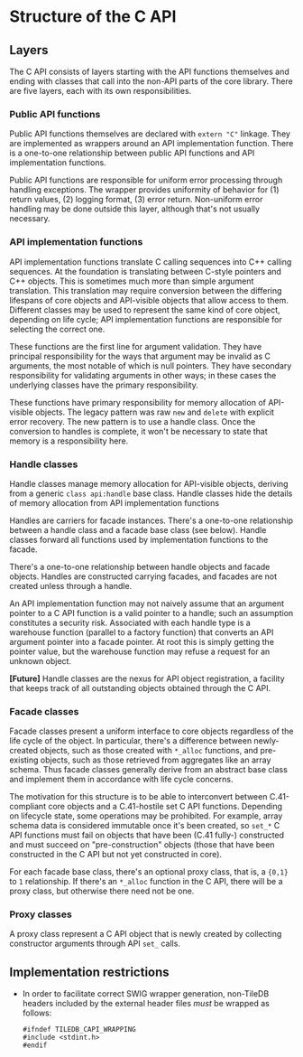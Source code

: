 # Structure of the C API

## Layers

The C API consists of layers starting with the API functions themselves and ending with classes that call into the non-API parts of the core library. There are five layers, each with its own responsibilities.

### Public API functions

Public API functions themselves are declared with `extern "C"` linkage. They are implemented as wrappers around an API implementation function. There is a one-to-one relationship between public API functions and API implementation functions.

Public API functions are responsible for uniform error processing through handling exceptions. The wrapper provides uniformity of behavior for (1) return values, (2) logging format, (3) error return. Non-uniform error handling may be done outside this layer, although that's not usually necessary.

### API implementation functions

API implementation functions translate C calling sequences into C++ calling sequences. At the foundation is translating between C-style pointers and C++ objects. This is sometimes much more than simple argument translation. This translation may require conversion between the differing lifespans of core objects and API-visible objects that allow access to them. Different classes may be used to represent the same kind of core object, depending on life cycle; API implementation functions are responsible for selecting the correct one.

These functions are the first line for argument validation. They have principal responsibility for the ways that argument may be invalid as C arguments, the most notable of which is null pointers. They have secondary responsibility for validating arguments in other ways; in these cases the underlying classes have the primary responsibility.

These functions have primary responsibility for memory allocation of API-visible objects. The legacy pattern was raw `new` and `delete` with explicit error recovery. The new pattern is to use a handle class. Once the conversion to handles is complete, it won't be necessary to state that memory is a responsibility here.

### Handle classes

Handle classes manage memory allocation for API-visible objects, deriving from a generic `class api:handle` base class. Handle classes hide the details of memory allocation from API implementation functions

Handles are carriers for facade instances. There's a one-to-one relationship between a handle class and a facade base class (see below). Handle classes forward all functions used by implementation functions to the facade.

There's a one-to-one relationship between handle objects and facade objects. Handles are constructed carrying facades, and facades are not created unless through a handle.

An API implementation function may not naively assume that an argument pointer to a C API function is a valid pointer to a handle; such an assumption constitutes a security risk. Associated with each handle type is a warehouse function (parallel to a factory function) that converts an API argument pointer into a facade pointer. At root this is simply getting the pointer value, but the warehouse function may refuse a request for an unknown object.

**[Future]** Handle classes are the nexus for API object registration, a facility that keeps track of all outstanding objects obtained through the C API.

### Facade classes

Facade classes present a uniform interface to core objects regardless of the life cycle of the object. In particular, there's a difference between newly-created objects, such as those created with `*_alloc` functions, and pre-existing objects, such as those retrieved from aggregates like an array schema. Thus facade classes generally derive from an abstract base class and implement them in accordance with life cycle concerns.

The motivation for this structure is to be able to interconvert between C.41-compliant core objects and a C.41-hostile set C API functions. Depending on
lifecycle state, some operations may be prohibited. For example, array schema data is considered immutable once it's been created, so `set_*` C API functions must fail on objects that have been (C.41 fully-) constructed and must succeed on "pre-construction" objects (those that have been constructed in the C API but not yet constructed in core).

For each facade base class, there's an optional proxy class, that is, a `{0,1}` to `1` relationship. If there's an `*_alloc` function in the C API, there will be a proxy class, but otherwise there need not be one.

### Proxy classes

A proxy class represent a C API object that is newly created by collecting constructor arguments through API `set_` calls.

## Implementation restrictions

* In order to facilitate correct SWIG wrapper generation, non-TileDB headers included by the external header files *must* be wrapped as follows:
  ```
  #ifndef TILEDB_CAPI_WRAPPING
  #include <stdint.h>
  #endif
  ```
